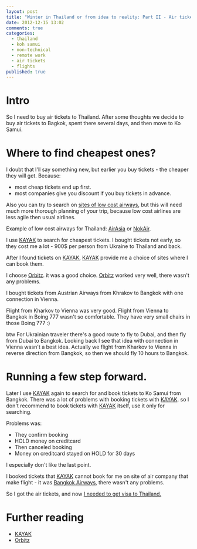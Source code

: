 ```yaml
---
layout: post
title: "Winter in Thailand or from idea to reality: Part II - Air tickets"
date: 2012-12-15 13:02
comments: true
categories:
  - thailand
  - koh samui
  - non-technical
  - remote work
  - air tickets
  - flights
published: true
---
```


# Intro

So I need to buy air tickets to Thailand. After some thoughts we decide to buy air tickets to Bagkok, spent there several days, and then move to Ko Samui.

<!-- more -->

# Where to find cheapest ones?

I doubt that I'll say something new, but earlier you buy tickets - the cheaper they will get.
Because:

  * most cheap tickets end up first.
  * most companies give you discount if you buy tickets in advance.

Also you can try to search on [sites of low cost airways](http://en.wikipedia.org/wiki/List_of_low-cost_airlines), but this will need much more thorough planning of your trip, because low cost airlines are less agile then usual airlines.

Example of low cost airways for Thailand: [AirAsia](http://www.airasia.com/my/en/home.page) or [NokAir](http://www.nokair.com/nokconnext/aspx/Index.aspx?currlang=en-US).

I use [KAYAK](https://www.kayak.com/) to search for cheapest tickets. I bought tickets not early, so they cost me a lot - 900$ per person from Ukraine to Thailand and back.

After I found tickets on [KAYAK](https://www.kayak.com/), [KAYAK](https://www.kayak.com/) provide me a choice of sites where I can book them.

I choose [Orbitz](http://www.orbitz.com/). it was a good choice. [Orbitz](http://www.orbitz.com/) worked very well, there wasn't any problems.

I bought tickets from Austrian Airways from Khrakov to Bangkok with one connection in Vienna.

Flight from Kharkov to Vienna was very good. Flight from Vienna to Bangkok in Boing 777 wasn't so comfortable. They have very small chairs in those Boing 777 :) 

btw For Ukrainian traveler there's a good route to fly to Dubai, and then fly from Dubai to Bangkok. Looking back I see that idea with connection in Vienna wasn't a best idea. Actually we flight from Kharkov to Vienna in reverse direction from Bangkok, so then we should fly 10 hours to Bangkok.

# Running a few step forward.

Later I use [KAYAK](https://www.kayak.com/) again to search for and book tickets to Ko Samui from Bangkok. There was a lot of problems with booking tickets with [KAYAK](https://www.kayak.com/). so I don't recommend to book tickets with [KAYAK](https://www.kayak.com/) itself, use it only for searching.

Problems was:

  * They confirm booking
  * HOLD money on creditcard
  * Then canceled booking
  * Money on creditcard stayed on HOLD for 30 days

I especially don't like the last point.

I booked tickets that [KAYAK](https://www.kayak.com/) cannot book for me on site of air company that make flight - it was [Bangkok Airways](http://www.bangkokair.com/eng), there wasn't any problems.

So I got the air tickets, and now [I needed to get visa to Thailand.](/blog/2013/01/19/winter-in-thailand-or-from-idea-to-reality-part-iii-visas/) 

# Further reading

  * [KAYAK](https://www.kayak.com/)
  * [Orbitz](http://www.orbitz.com/)